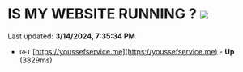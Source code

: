 # IS MY WEBSITE RUNNING ? [![](https://img.shields.io/static/v1?label=Sponsor&message=%E2%9D%A4&logo=GitHub&color=%23fe8e86)](https://github.com/sponsors/<username>)

Last updated: **3/14/2024, 7:35:34 PM**

- `GET` [https://youssefservice.me](https://youssefservice.me) - **Up** (3829ms)
